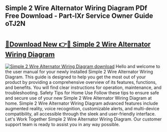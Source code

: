 ## Simple 2 Wire Alternator Wiring Diagram PDf Free Download - Part-lXr Service Owner Guide oTJ2N

# <h2><a href="http://dforu4f.blite.top/?on=Simple+2+Wire+Alternator+Wiring+Diagram">🔗Download New 👉🔴 Simple 2 Wire Alternator Wiring Diagram</a></h2>

[![Simple 2 Wire Alternator Wiring Diagram download](https://i.imgur.com/lujVjoI.png)](http://dforu4f.blite.top/?on=Simple+2+Wire+Alternator+Wiring+Diagram)
Hello and welcome to the user manual for your newly installed Simple 2 Wire Alternator Wiring Diagram. This guide is designed to help you get the most out of your product by providing a comprehensive overview of its features, functions, and benefits. You will find clear instructions for operation, maintenance, and troubleshooting. Safety Tips for Home Use Follow these tips to ensure safe and secure use of your new Simple 2 Wire Alternator Wiring Diagram at home. Simple 2 Wire Alternator Wiring Diagram advanced features include augmented reality, voice recognition, customizable alerts, and multi-device compatibility, all accessible through the sleek and user-friendly interface. Let's Work Together Simple 2 Wire Alternator Wiring Diagram. Our customer support team is ready to assist you in any way possible.
